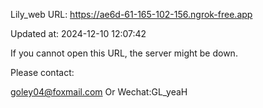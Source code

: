 Lily_web URL: https://ae6d-61-165-102-156.ngrok-free.app

Updated at: 2024-12-10 12:07:42

If you cannot open this URL, the server might be down.

Please contact: 

goley04@foxmail.com Or Wechat:GL_yeaH